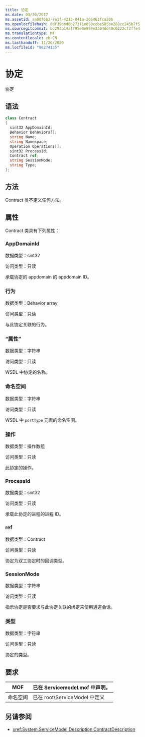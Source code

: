 ```yaml
---
title: 协定
ms.date: 03/30/2017
ms.assetid: aa00f6b3-7e1f-4213-841a-206463fca20b
ms.openlocfilehash: 0df39bbd0b273f1e898ccbe585be288cc245b7f5
ms.sourcegitcommit: bc293b14af795e0e999e3304dd40c0222cf2ffe4
ms.translationtype: MT
ms.contentlocale: zh-CN
ms.lasthandoff: 11/26/2020
ms.locfileid: "96274135"
---
```

# <a name="contract"></a>协定

协定  
  
## <a name="syntax"></a>语法  
  
```csharp
class Contract  
{  
  sint32 AppDomainId;  
  Behavior Behaviors[];  
  string Name;  
  string Namespace;  
  Operation Operations[];  
  sint32 ProcessId;  
  Contract ref;  
  string SessionMode;  
  string Type;  
};  
```  
  
## <a name="methods"></a>方法  

 Contract 类不定义任何方法。  
  
## <a name="properties"></a>属性  

 Contract 类具有下列属性：  
  
### <a name="appdomainid"></a>AppDomainId  

 数据类型：sint32  
  
 访问类型：只读  
  
 承载协定的 appdomain 的 appdomain ID。  
  
### <a name="behaviors"></a>行为  

 数据类型：Behavior array  
  
 访问类型：只读  
  
 与此协定关联的行为。  
  
### <a name="name"></a>“属性”  

 数据类型：字符串  
  
 访问类型：只读  
  
 WSDL 中协定的名称。  
  
### <a name="namespace"></a>命名空间  

 数据类型：字符串  
  
 访问类型：只读  
  
 WSDL 中 `portType` 元素的命名空间。  
  
### <a name="operations"></a>操作  

 数据类型：操作数组  
  
 访问类型：只读  
  
 此协定的操作。  
  
### <a name="processid"></a>ProcessId  

 数据类型：sint32  
  
 访问类型：只读  
  
 承载此协定的进程的进程 ID。  
  
### <a name="ref"></a>ref  

 数据类型：Contract  
  
 访问类型：只读  
  
 协定为双工协定时的回调类型。  
  
### <a name="sessionmode"></a>SessionMode  

 数据类型：字符串  
  
 访问类型：只读  
  
 指示协定是否要求与此协定关联的绑定来使用通道会话。  
  
### <a name="type"></a>类型  

 数据类型：字符串  
  
 访问类型：只读  
  
 协定的类型。  
  
## <a name="requirements"></a>要求  
  
|MOF|已在 Servicemodel.mof 中声明。|  
|---------|-----------------------------------|  
|命名空间|已在 root\ServiceModel 中定义|  
  
## <a name="see-also"></a>另请参阅

- <xref:System.ServiceModel.Description.ContractDescription>
